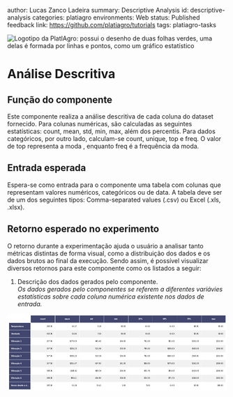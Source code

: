 author: Lucas Zanco Ladeira
summary: Descriptive Analysis
id: descriptive-analysis
categories: platiagro
environments: Web
status: Published
feedback link: https://github.com/platiagro/tutorials
tags: platiagro-tasks


![Logotipo da PlatIAgro: possui o desenho de duas folhas verdes, uma delas é formada por linhas e pontos, como um gráfico estatístico](img/logo.png)


# Análise Descritiva

## Função do componente

Este componente realiza a análise descritiva de cada coluna do dataset fornecido. Para colunas numéricas, são calculadas as seguintes estatísticas: count, mean, std, min, max, além dos percentis. Para dados categóricos, por outro lado, calculam-se count, unique, top e freq. O valor de top representa a moda , enquanto freq é a frequência da moda.


## Entrada esperada

Espera-se como entrada para o componente uma tabela com colunas que representam valores numéricos, categóricos ou de data. A tabela deve ser de um dos seguintes tipos: Comma-separated values (.csv) ou Excel (.xls, .xlsx).


## Retorno esperado no experimento

O retorno durante a experimentação ajuda o usuário a analisar tanto métricas distintas de forma visual, como a distribuição dos dados e os dados brutos ao final da execução. Sendo assim, é possível visualizar diversos retornos para este componente como os listados a seguir:

1. Descrição dos dados gerados pelo componente. <br> <em>Os dados gerados pelo componentes se referem a diferentes variávies estatísticas sobre cada coluna numérica existente nos dados de entrada. </em>
<img src="img/desc_table.png" width="800">